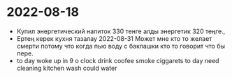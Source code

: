 # 2022-08-18
- Купил энергетический напиток 330 тенге алды энергетик 320 теңге.,
 - Ертең керек кухня тазалау
 2022-08-31 Может мне кто то желает смерти потому что когда пью воду с баклашки кто то говорит что бы пере.
-  to day woke up in 9 o clock drink coofee smoke ciggarets to day need cleaning kitchen wash could water
